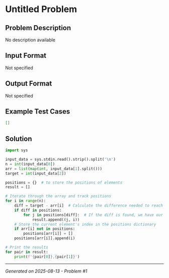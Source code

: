 # Untitled Problem

## Problem Description
No description available

## Input Format
Not specified

## Output Format
Not specified

## Example Test Cases
```json
[]
```

## Solution
```python
import sys

input_data = sys.stdin.read().strip().split('\n')
n = int(input_data[0])
arr = list(map(int, input_data[1].split()))
target = int(input_data[2])

positions = {}  # to store the positions of elements
result = []

# Iterate through the array and track positions
for i in range(n):
    diff = target - arr[i]  # Calculate the difference needed to reach target
    if diff in positions:
        for j in positions[diff]:  # If the diff is found, we have our pairs
            result.append((j, i))
    # Store the current element's index in the positions dictionary
    if arr[i] not in positions:
        positions[arr[i]] = []
    positions[arr[i]].append(i)

# Print the results
for pair in result:
    print(f'{pair[0]},{pair[1]}')
```

---
*Generated on 2025-08-13 - Problem #1*
